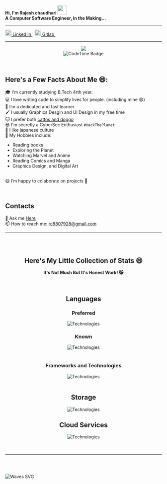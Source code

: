 <!-- Typing SVG Here -->
<br>
<br>

<!-- Intro Here -->
<br>
<br>

<p>
  <b>
    Hi, I'm Rajesh chaudhari
    <img height=30 width=30 src="https://c.tenor.com/SNL9_xhZl9oAAAAj/waving-hand-joypixels.gif">
    <br>
    A Computer Software Engineer, in the Making...
    <br>
  </b>
</p>

<!-- Links Here -->
<hr>

<p>  
      <a href="https://www.linkedin.com/in/rajesh-chaudhari-842a11244/">
       <img width="20px" src="img/icons/LinkedIn.svg">
       Linked In
      </a>
  <!--
    &nbsp;
      <a href="">
       <img width="20px" src="img/icons/Discord.svg">
       Discord
      </a>
    -->
    &nbsp;
      <a href="https://github.com/rajeshchau">
       <img width="20px" src="img/icons/GitLab.svg">
       Gitlab
      </a>
    &nbsp; 
</p>

<!-- Facts Here -->
<hr>
<center>
<img src="https://komarev.com/ghpvc/?username=CypherpunkSamurai&label=People+Who+Viewed+My+Profile" >
</center>
<center>
  <img href="https://codetime.dev" alt="CodeTime Badge" src="https://img.shields.io/endpoint?style=for-the-badge&color=222&url=https%3A%2F%2Fapi.codetime.dev%2Fshield%3Fid%3D26416%26project%3D%26in=0">
</center>
<br>
<br>




## Here's a Few Facts About Me 😄:
  🎓 I'm currently studying B.Tech 4rth year.
  <br>
    💻 I love writing code to simplify lives for people. (including mine 😄)
  <br>
    🌱 I’m a dedicated and fast learner
  <br>
    🖌️ I usually Graphics Desgin and UI Design in my free time
  <br>
  🐱 I prefer both [cattos and doggo](https://reddit.com/r/aww)
  <br>
    😎 I'm secretly a CyberSec Enthusiast `#HackThePlanet`
  <br>
    👺 I like japanese culture
  <br>
    🔭 My Hobbies include:
    <ul>
      <li>Reading books</l1>
      <li>Exploring the Planet</li>
      <li>Watching Marvel and Anime</li>
      <li>Reading Comics and Manga</li>
      <li>Graphics Design, and Digital Art</li>
    </ul>
  <br>
    😄 I’m happy to colaborate on projects 🤝

<!-- Contacts Section -->
<br>

<p>
  <h2>Contacts</h2>
  💬 Ask me <a href="https://github.com/rajeshchau/rajeshchau/issues" title="Issues">Here</a>
  <br>
  📫 How to reach me: <a href="mailto: rc8807928@gmail.com">rc8807928@gmail.com</a>
</p>







<!-- Stats -->
<hr>
<br>
<br>



<!-- Header -->

<div align="center">
    <h2 align="center">Here's My Little Collection of Stats 😄</h2>
    <b>It's Not Much But It's Honest Work! 😸</b>
</div>


<!-- Coding Stats -->
<br>
<br>

<div align="center">

  <h2>Languages</h2>
    <h3>Preferred</h3>
      <img src="https://skillicons.dev/icons?i=py,golang,nodejs,js,rust,bash&perline=8" alt="Technologies">
    <h3>Known</h3>
      <img src="https://skillicons.dev/icons?i=java,c,androidstudio&perline=8" alt="Technologies">
  <br><br>

  <h3>Frameworks and Technologies</h3>
    <img src="https://skillicons.dev/icons?i=linux,react,express,fastapi,tailwind,bootstrap,flask,docker,nginx,nextjs&perline=6" alt="Technologies">
  <br><br>  

  <h2>Storage</h2>
    <img src="https://skillicons.dev/icons?i=mongodb,sqlite,postgres&perline=8" alt="Technologies">
  <h2>Cloud Services</h2>
    <img src="https://skillicons.dev/icons?i=githubactions,cloudflare,netlify,vercel&perline=8" alt="Technologies">
  <br>


</div>



<br>
<br>

<hr>

<!-- End -->
<br>
<br>



<div margin="20px">
  <p>
    <p>
      <img src="img/waves_.svg" alt="Waves SVG">
    </p>
  </p>
</div>
